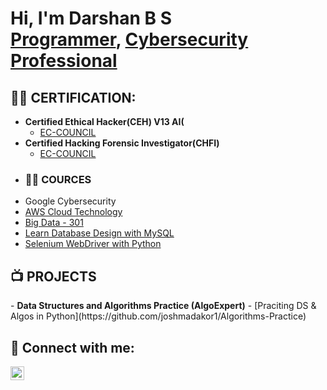 <h1>Hi, I'm Darshan B S <br/><a href="https://github.com/Darshan51836/Darshan">Programmer</a>, <a href="https://www.linkedin.com/in/darshan572107/">Cybersecurity Professional</a></h1>

<h2>👨‍💻 CERTIFICATION:</h2>

- <b> Certified Ethical Hacker(CEH) V13 AI(</b>
  - [EC-COUNCIL](https://github.com/joshmadakor1/Algorithms-Practice)
- <b> Certified Hacking Forensic Investigator(CHFI)</b>
  - [EC-COUNCIL](https://github.com/joshmadakor1/4chan-Image-Analysis-Middleware-C964)
-  <h3>👨‍💻 COURCES </h3>
  -  Google Cybersecurity
  - [ AWS Cloud Technology]()
  - [ Big Data - 301]()
  - [ Learn Database Design with MySQL]()
  - [ Selenium WebDriver with Python]()
  
<h2>📺 PROJECTS </h2>
- <b>Data Structures and Algorithms Practice (AlgoExpert)</b>
  - [Praciting DS & Algos in Python](https://github.com/joshmadakor1/Algorithms-Practice)



<h2> 🤳 Connect with me:</h2>

[<img align="left" alt="darshan572107 | LinkedIn" width="22px" src="https://cdn.jsdelivr.net/npm/simple-icons@v3/icons/linkedin.svg" />][linkedin]

[linkedin]: https://linkedin.com/in/darshan572107

